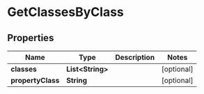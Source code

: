 
# GetClassesByClass

## Properties
Name | Type | Description | Notes
------------ | ------------- | ------------- | -------------
**classes** | **List&lt;String&gt;** |  |  [optional]
**propertyClass** | **String** |  |  [optional]



